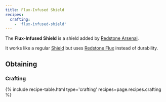 ```yaml
--- 
title: Flux-Infused Shield
recipes: 
  crafting: 
    - 'flux-infused-shield'
--- 
```


The **Flux-Infused Shield** is a shield added by [Redstone Arsenal](/docs/redstone-arsenal/).

It works like a regular [Shield](https://minecraft.gamepedia.com/Shield) but uses [Redstone Flux](/docs/redstone-flux/) instead of durability.

Obtaining
---------

### Crafting
{% include recipe-table.html type='crafting' recipes=page.recipes.crafting %}